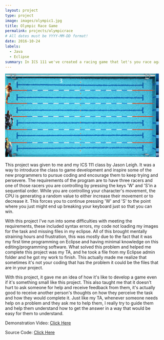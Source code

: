 ```yaml
---
layout: project
type: project
image: images/olympic1.jpg
title: Olympic Race Game
permalink: projects/olympicrace
# All dates must be YYYY-MM-DD format!
date: 2016-10-24
labels:
  - Java
  - Eclipse
summary: In ICS 111 we've created a racing game that let's you race against the CPU.
---
```


<div class="ui large rounded images">
  <img class="ui image" src="../images/Screen Shot 2018-08-30 at 4.35.07 PM.png">
</div>

This project was given to me and my ICS 111 class by Jason Leigh. It was a way to introduce the class to game development and inspire some of the new programmers to pursue coding and encourage them to keep trying and persevere. The requirements of the program are to have three racers and one of those racers you are controlling by pressing the keys 'W' and 'S'in a sequential order. While you are controlling your character's movement, the CPU is generating a random value to either increase their movement or to decrease it. This forces you to continue pressing 'W' and 'S' to the point where you just might end up breaking your keyboard just so that you can win.

With this project I've run into some difficulties with meeting the requirements, these included syntax errors, my code not loading my images for the task and missing files in my eclipse. All of this brought mentally straining hours and frustration, this was mostly due to the fact that it was my first time programming on Eclipse and having minimal knowledge on this editing/programming software. What solved this problem and helped me complete this project was my TA, and he took a file from my Eclipse admin folder and he got my work to finish. This actually made me realize that sometimes it's not your coding that has the problem it could be the files that are in your project. 

With this project, it gave me an idea of how it's like to develop a game even if it's something small like this project. This also taught me that it doesn't hurt to ask someone for help and receive feedback from them, it's actually good to receive another person's thoughts on how they perceive the task and how they would complete it. Just like my TA, whenever someone needs help on a problem and they ask me to help them, I really try to guide them and help them understand how to get the answer in a way that would be easy for them to understand.

Demonstration Video: [Click Here](https://www.youtube.com/watch?v=F7fpIwckh3I)

Source Code: [Click Here](https://github.com/dubongen/ICS111)




